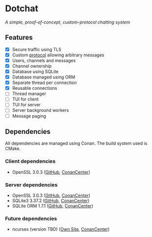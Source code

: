 # Dotchat
*A simple, proof-of-concept, custom-protocol chatting system*

## Features
 - [x] Secure traffic using TLS
 - [x] Custom [protocol](protocol.md) allowing arbitrary messages
 - [x] Users, channels and messages
 - [x] Channel ownership
 - [x] Database using SQLite
 - [x] Database managed using ORM
 - [x] Separate thread per connection
 - [x] Reusable connections
 - [ ] Thread manager
 - [ ] TUI for client
 - [ ] TUI for server
 - [ ] Server background workers
 - [ ] Message paging

## Dependencies
All dependencies are managed using Conan. The build system used is CMake.

### Client dependencies
 - OpenSSL 3.0.3 ([GitHub](https://github.com/openssl/openssl), [ConanCenter](https://conan.io/center/openssl))

### Server dependencies
 - OpenSSL 3.0.3 ([GitHub](https://github.com/openssl/openssl), [ConanCenter](https://conan.io/center/openssl))
 - SQLite3 3.37.2 ([GitHub](https://github.com/sqlite/sqlite), [ConanCenter](https://conan.io/center/sqlite3))
 - SQLite ORM 1.7.1 ([GitHub](https://github.com/fnc12/sqlite_orm), [ConanCenter](https://conan.io/center/sqlite_orm))

### Future dependencies
 - ncurses (version TBD)  ([Own Site](https://invisible-island.net/ncurses/), [ConanCenter](https://conan.io/center/ncurses))